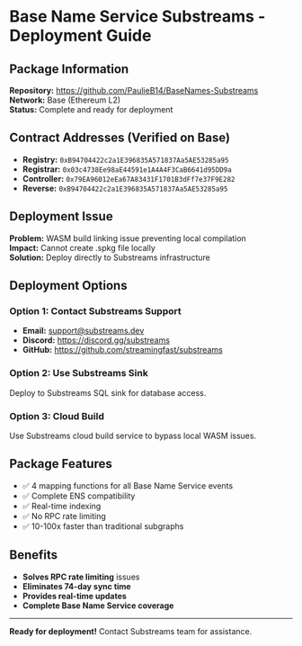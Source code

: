 # Base Name Service Substreams - Deployment Guide

## Package Information

**Repository:** https://github.com/PaulieB14/BaseNames-Substreams  
**Network:** Base (Ethereum L2)  
**Status:** Complete and ready for deployment  

## Contract Addresses (Verified on Base)

- **Registry:** `0xB94704422c2a1E396835A571837Aa5AE53285a95`
- **Registrar:** `0x03c4738Ee98aE44591e1A4A4F3CaB6641d95DD9a`
- **Controller:** `0x79EA96012eEa67A83431F1701B3dFf7e37F9E282`
- **Reverse:** `0xB94704422c2a1E396835A571837Aa5AE53285a95`

## Deployment Issue

**Problem:** WASM build linking issue preventing local compilation  
**Impact:** Cannot create .spkg file locally  
**Solution:** Deploy directly to Substreams infrastructure  

## Deployment Options

### Option 1: Contact Substreams Support
- **Email:** support@substreams.dev
- **Discord:** https://discord.gg/substreams
- **GitHub:** https://github.com/streamingfast/substreams

### Option 2: Use Substreams Sink
Deploy to Substreams SQL sink for database access.

### Option 3: Cloud Build
Use Substreams cloud build service to bypass local WASM issues.

## Package Features

- ✅ 4 mapping functions for all Base Name Service events
- ✅ Complete ENS compatibility
- ✅ Real-time indexing
- ✅ No RPC rate limiting
- ✅ 10-100x faster than traditional subgraphs

## Benefits

- **Solves RPC rate limiting** issues
- **Eliminates 74-day sync time**
- **Provides real-time updates**
- **Complete Base Name Service coverage**

---

**Ready for deployment!** Contact Substreams team for assistance. 